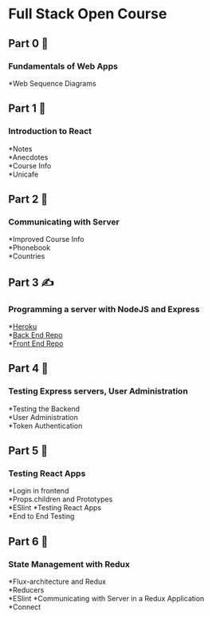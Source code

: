 # Full Stack Open Course

## Part 0 :eyes:  
### Fundamentals of Web Apps
*Web Sequence Diagrams   
    
## Part 1 :high_brightness: 
### Introduction to React
*Notes  
*Anecdotes    
*Course Info    
*Unicafe   
    
## Part 2 :house_with_garden:  
### Communicating with Server
*Improved Course Info  
*Phonebook  
*Countries  
    
## Part 3 :writing_hand:   
### Programming a server with NodeJS and Express  
*[Heroku](https://backendforfullstack.herokuapp.com/)   
*[Back End Repo](https://github.com/ruskollin/backend3)  
*[Front End Repo](https://github.com/ruskollin/Full-Stack/tree/master/Part%202/phonebook)  

## Part 4 :volcano: 
### Testing Express servers, User Administration
*Testing the Backend  
*User Administration    
*Token Authentication     

## Part 5 :brain:
### Testing React Apps
*Login in frontend  
*Props.children and Prototypes  
*ESlint
*Testing React Apps  
*End to End Testing

## Part 6 :deciduous_tree:
### State Management with Redux
*Flux-architecture and Redux  
*Reducers    
*ESlint
*Communicating with Server in a Redux Application  
*Connect  

